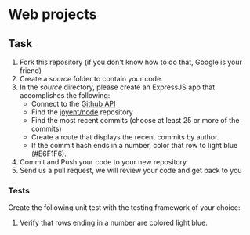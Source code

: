 # Web projects

## Task

1. Fork this repository (if you don't know how to do that, Google is your friend)
2. Create a *source* folder to contain your code.
3. In the *source* directory, please create an ExpressJS app that accomplishes the following:
    - Connect to the [Github API](http://developer.github.com/)
    - Find the [joyent/node](https://github.com/joyent/node) repository
    - Find the most recent commits (choose at least 25 or more of the commits)
    - Create a route that displays the recent commits by author.
    - If the commit hash ends in a number, color that row to light blue (#E6F1F6).
4. Commit and Push your code to your new repository
5. Send us a pull request, we will review your code and get back to you

### Tests

Create the following unit test with the testing framework of your choice:

  1.  Verify that rows ending in a number are colored light blue.

